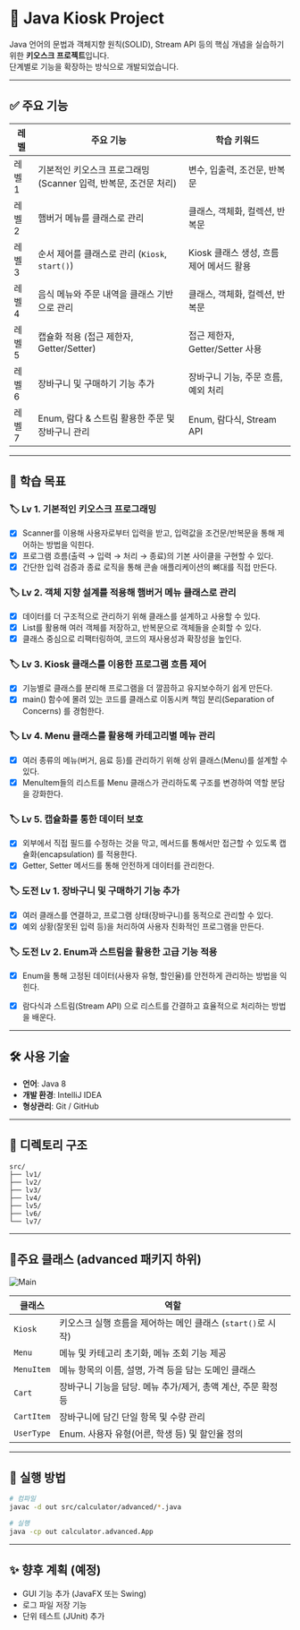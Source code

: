 # 🍔 Java Kiosk Project

Java 언어의 문법과 객체지향 원칙(SOLID), Stream API 등의 핵심 개념을 실습하기 위한 **키오스크 프로젝트**입니다.  
단계별로 기능을 확장하는 방식으로 개발되었습니다.

---

## ✅ 주요 기능

| 레벨   | 주요 기능                                                       | 학습 키워드                                |
|--------|------------------------------------------------------------------|--------------------------------------------|
| 레벨 1 | 기본적인 키오스크 프로그래밍 (Scanner 입력, 반복문, 조건문 처리) | 변수, 입출력, 조건문, 반복문               |
| 레벨 2 | 햄버거 메뉴를 클래스로 관리                                     | 클래스, 객체화, 컬렉션, 반복문             |
| 레벨 3 | 순서 제어를 클래스로 관리 (`Kiosk`, `start()`)                 | Kiosk 클래스 생성, 흐름 제어 메서드 활용   |
| 레벨 4 | 음식 메뉴와 주문 내역을 클래스 기반으로 관리                    | 클래스, 객체화, 컬렉션, 반복문             |
| 레벨 5 | 캡슐화 적용 (접근 제한자, Getter/Setter)                        | 접근 제한자, Getter/Setter 사용            |
| 레벨 6 | 장바구니 및 구매하기 기능 추가                                 | 장바구니 기능, 주문 흐름, 예외 처리        |
| 레벨 7 | Enum, 람다 & 스트림 활용한 주문 및 장바구니 관리               | Enum, 람다식, Stream API                    |

---

## 🧠 학습 목표

### 🏷️ Lv 1. 기본적인 키오스크 프로그래밍
- [x] Scanner를 이용해 사용자로부터 입력을 받고, 입력값을 조건문/반복문을 통해 제어하는 방법을 익힌다. 
- [x] 프로그램 흐름(출력 → 입력 → 처리 → 종료)의 기본 사이클을 구현할 수 있다. 
- [x] 간단한 입력 검증과 종료 로직을 통해 콘솔 애플리케이션의 뼈대를 직접 만든다.

### 🏷️ Lv 2. 객체 지향 설계를 적용해 햄버거 메뉴 클래스로 관리
- [x] 데이터를 더 구조적으로 관리하기 위해 클래스를 설계하고 사용할 수 있다.
- [x] List를 활용해 여러 객체를 저장하고, 반복문으로 객체들을 순회할 수 있다.
- [x] 클래스 중심으로 리팩터링하여, 코드의 재사용성과 확장성을 높인다.

### 🏷️ Lv 3. Kiosk 클래스를 이용한 프로그램 흐름 제어
- [x] 기능별로 클래스를 분리해 프로그램을 더 깔끔하고 유지보수하기 쉽게 만든다.
- [x] main() 함수에 몰려 있는 코드를 클래스로 이동시켜 책임 분리(Separation of Concerns) 를 경험한다.

### 🏷️ Lv 4. Menu 클래스를 활용해 카테고리별 메뉴 관리
- [x] 여러 종류의 메뉴(버거, 음료 등)를 관리하기 위해 상위 클래스(Menu)를 설계할 수 있다.
- [x] MenuItem들의 리스트를 Menu 클래스가 관리하도록 구조를 변경하여 역할 분담을 강화한다.

### 🏷️ Lv 5. 캡슐화를 통한 데이터 보호
- [x] 외부에서 직접 필드를 수정하는 것을 막고, 메서드를 통해서만 접근할 수 있도록 캡슐화(encapsulation) 를 적용한다.
- [x] Getter, Setter 메서드를 통해 안전하게 데이터를 관리한다.

### 🏷️ 도전 Lv 1. 장바구니 및 구매하기 기능 추가
- [x] 여러 클래스를 연결하고, 프로그램 상태(장바구니)를 동적으로 관리할 수 있다.
- [x] 예외 상황(잘못된 입력 등)을 처리하여 사용자 친화적인 프로그램을 만든다.

### 🏷️ 도전 Lv 2. Enum과 스트림을 활용한 고급 기능 적용
- [x] Enum을 통해 고정된 데이터(사용자 유형, 할인율)를 안전하게 관리하는 방법을 익힌다.
- [x] 람다식과 스트림(Stream API) 으로 리스트를 간결하고 효율적으로 처리하는 방법을 배운다.


---

## 🛠 사용 기술

- **언어**: Java 8
- **개발 환경**: IntelliJ IDEA
- **형상관리**: Git / GitHub

---

## 🔧 디렉토리 구조
```
src/
├── lv1/
├── lv2/
├── lv3/
├── lv4/
├── lv5/
├── lv6/
└── lv7/

```

---

## 📁주요 클래스 (advanced 패키지 하위)
![Main](https://github.com/user-attachments/assets/eddcd8a7-a060-4b92-a60f-088ab5aec194)

| 클래스         | 역할 |
|----------------|------|
| `Kiosk`        | 키오스크 실행 흐름을 제어하는 메인 클래스 (`start()`로 시작) |
| `Menu`  | 메뉴 및 카테고리 초기화, 메뉴 조회 기능 제공 |
| `MenuItem`     | 메뉴 항목의 이름, 설명, 가격 등을 담는 도메인 클래스 |
| `Cart`         | 장바구니 기능을 담당. 메뉴 추가/제거, 총액 계산, 주문 확정 등 |
| `CartItem`     | 장바구니에 담긴 단일 항목 및 수량 관리 |
| `UserType`     | Enum. 사용자 유형(어른, 학생 등) 및 할인율 정의 |

---

## 🏁 실행 방법
```bash
# 컴파일
javac -d out src/calculator/advanced/*.java

# 실행
java -cp out calculator.advanced.App
```

---

## ✨ 향후 계획 (예정)
- GUI 기능 추가 (JavaFX 또는 Swing)
- 로그 파일 저장 기능
- 단위 테스트 (JUnit) 추가

